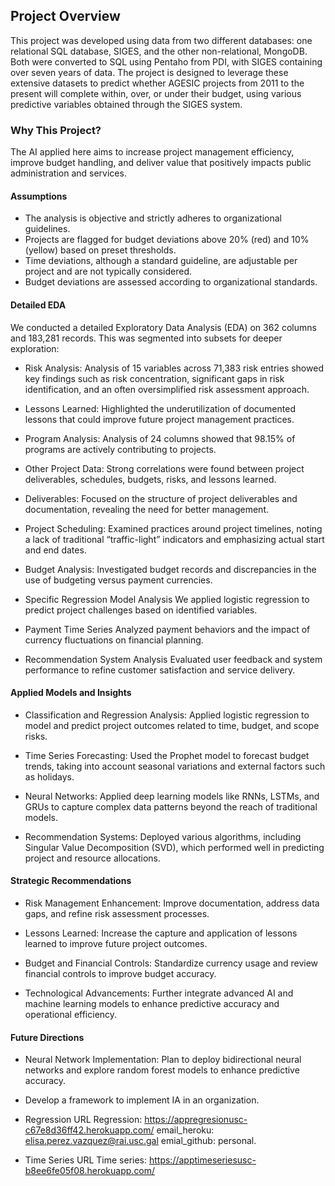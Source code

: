 ## Project Overview
This project was developed using data from two different databases: one relational SQL database, SIGES, and the other non-relational, MongoDB. Both were converted to SQL using Pentaho from PDI, with SIGES containing over seven years of data. The project is designed to leverage these extensive datasets to predict whether AGESIC projects from 2011 to the present will complete within, over, or under their budget, using various predictive variables obtained through the SIGES system.

### Why This Project?
The AI applied here aims to increase project management efficiency, improve budget handling, and deliver value that positively impacts public administration and services.

#### Assumptions

* The analysis is objective and strictly adheres to organizational guidelines. 
* Projects are flagged for budget deviations above 20% (red) and 10% (yellow) based on preset thresholds. 
* Time deviations, although a standard guideline, are adjustable per project and are not typically considered. 
* Budget deviations are assessed according to organizational standards.

#### Detailed EDA

We conducted a detailed Exploratory Data Analysis (EDA) on 362 columns and 183,281 records. This was segmented into subsets for deeper exploration:

* Risk Analysis: Analysis of 15 variables across 71,383 risk entries showed key findings such as risk concentration, significant gaps in risk identification, and an often oversimplified risk assessment approach.

* Lessons Learned: Highlighted the underutilization of documented lessons that could improve future project management practices.

* Program Analysis: Analysis of 24 columns showed that 98.15% of programs are actively contributing to projects.

* Other Project Data: Strong correlations were found between project deliverables, schedules, budgets, risks, and lessons learned.

* Deliverables: Focused on the structure of project deliverables and documentation, revealing the need for better management.

* Project Scheduling: Examined practices around project timelines, noting a lack of traditional “traffic-light” indicators and emphasizing actual start and end dates.

* Budget Analysis: Investigated budget records and discrepancies in the use of budgeting versus payment currencies.

* Specific Regression Model Analysis
We applied logistic regression to predict project challenges based on identified variables.

* Payment Time Series
Analyzed payment behaviors and the impact of currency fluctuations on financial planning.

* Recommendation System Analysis
Evaluated user feedback and system performance to refine customer satisfaction and service delivery.

#### Applied Models and Insights

* Classification and Regression Analysis: Applied logistic regression to model and predict project outcomes related to time, budget, and scope risks.

* Time Series Forecasting: Used the Prophet model to forecast budget trends, taking into account seasonal variations and external factors such as holidays.

* Neural Networks: Applied deep learning models like RNNs, LSTMs, and GRUs to capture complex data patterns beyond the reach of traditional models.

* Recommendation Systems: Deployed various algorithms, including Singular Value Decomposition (SVD), which performed well in predicting project and resource allocations.

#### Strategic Recommendations

* Risk Management Enhancement: Improve documentation, address data gaps, and refine risk assessment processes.

* Lessons Learned: Increase the capture and application of lessons learned to improve future project outcomes.

* Budget and Financial Controls: Standardize currency usage and review financial controls to improve budget accuracy.

* Technological Advancements: Further integrate advanced AI and machine learning models to enhance predictive accuracy and operational efficiency.

#### Future Directions

* Neural Network Implementation: Plan to deploy bidirectional neural networks and explore random forest models to enhance predictive accuracy.

* Develop a framework to implement IA in an organization.


* Regression
URL Regression: https://appregresionusc-c67e8d36ff42.herokuapp.com/
email_heroku: elisa.perez.vazquez@rai.usc.gal
emial_github: personal.

* Time Series
URL Time series: https://apptimeseriesusc-b8ee6fe05f08.herokuapp.com/
